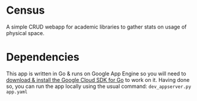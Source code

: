 # Census

A simple CRUD webapp for academic libraries to gather stats on usage of physical space.

# Dependencies

This app is written in Go & runs on Google App Engine so you will need to [download & install the Google Cloud SDK for Go](https://cloud.google.com/appengine/docs/standard/go/download) to work on it. Having done so, you can run the app locally using the usual command: `dev_appserver.py app.yaml`
